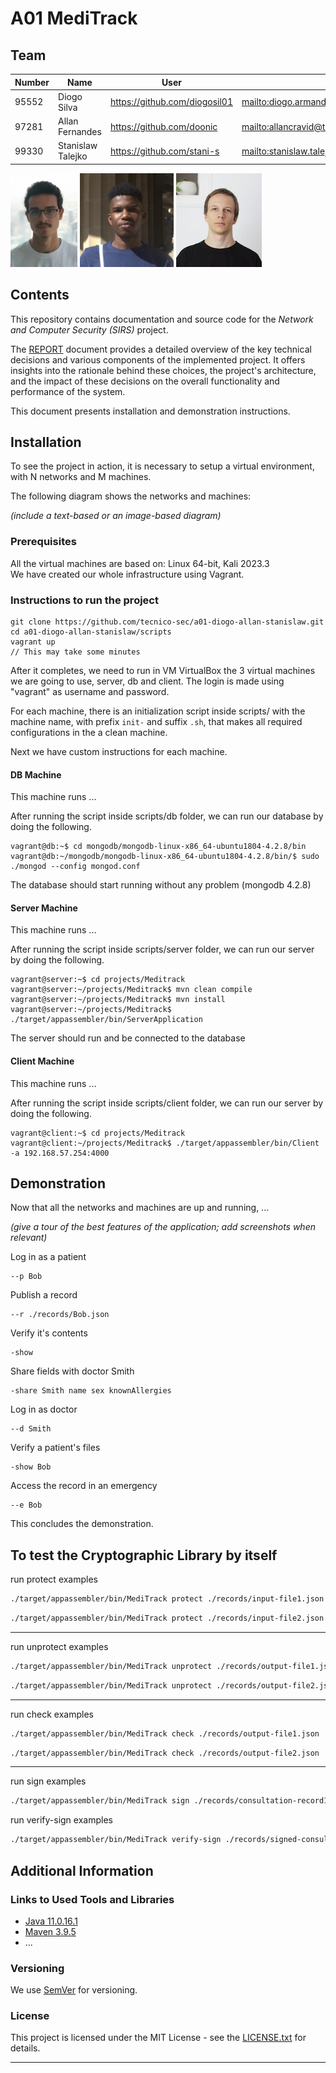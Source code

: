 # A01 MediTrack 

## Team

| Number | Name              | User                             | E-mail                              |
| -------|-------------------|----------------------------------| ------------------------------------|
| 95552  | Diogo Silva       | <https://github.com/diogosil01>   | <mailto:diogo.armando.barreiro.da.silva@tecnico.ulisboa.pt>   |
| 97281  | Allan Fernandes   | <https://github.com/doonic>     | <mailto:allancravid@tecnico.ulisboa.pt>     |
| 99330  | Stanislaw Talejko | <https://github.com/stani-s>    | <mailto:stanislaw.talejko@tecnico.ulisboa.pt> |

<img src='img/diogo.png' height='150'> <img src='img/allan.jpg' height='150'> <img src='img/stas.jpg' height='150'>


## Contents

This repository contains documentation and source code for the *Network and Computer Security (SIRS)* project.

The [REPORT](REPORT.md) document provides a detailed overview of the key technical decisions and various components of the implemented project.
It offers insights into the rationale behind these choices, the project's architecture, and the impact of these decisions on the overall functionality and performance of the system.

This document presents installation and demonstration instructions.

## Installation

To see the project in action, it is necessary to setup a virtual environment, with N networks and M machines.  

The following diagram shows the networks and machines:

*(include a text-based or an image-based diagram)*

### Prerequisites

All the virtual machines are based on: Linux 64-bit, Kali 2023.3  
We have created our whole infrastructure using Vagrant.

### Instructions to run the project
```
git clone https://github.com/tecnico-sec/a01-diogo-allan-stanislaw.git
cd a01-diogo-allan-stanislaw/scripts
vagrant up 
// This may take some minutes
```

After it completes, we need to run in VM VirtualBox the 3 virtual machines we are going to use, server, db and client.
The login is made using "vagrant" as username and password.

For each machine, there is an initialization script inside scripts/<vm-name>  with the machine name, with prefix `init-` and suffix `.sh`, that makes all required configurations in the a clean machine.

Next we have custom instructions for each machine.

#### DB Machine 

This machine runs ...

After running the script inside scripts/db folder, we can run our database by doing the following.

```
vagrant@db:~$ cd mongodb/mongodb-linux-x86_64-ubuntu1804-4.2.8/bin
vagrant@db:~/mongodb/mongodb-linux-x86_64-ubuntu1804-4.2.8/bin/$ sudo ./mongod --config mongod.conf
```
The database should start running without any problem (mongodb 4.2.8)

#### Server Machine 
This machine runs ...

After running the script inside scripts/server folder, we can run our server by doing the following.

```
vagrant@server:~$ cd projects/Meditrack
vagrant@server:~/projects/Meditrack$ mvn clean compile
vagrant@server:~/projects/Meditrack$ mvn install
vagrant@server:~/projects/Meditrack$ ./target/appassembler/bin/ServerApplication
```

The server should run and be connected to the database

#### Client Machine
This machine runs ...

After running the script inside scripts/client folder, we can run our server by doing the following.


```
vagrant@client:~$ cd projects/Meditrack 
vagrant@client:~/projects/Meditrack$ ./target/appassembler/bin/Client -a 192.168.57.254:4000
```

## Demonstration

Now that all the networks and machines are up and running, ...

*(give a tour of the best features of the application; add screenshots when relevant)*

Log in as a patient
```
--p Bob
```

Publish a record
```
--r ./records/Bob.json
```

Verify it's contents
```
-show
```

Share fields with doctor Smith
```
-share Smith name sex knownAllergies
```

Log in as doctor
```
--d Smith
```

Verify a patient's files
```
-show Bob
```

Access the record in an emergency
```
--e Bob
```
This concludes the demonstration.

## To test the Cryptographic Library by itself

run  protect examples
```sh
./target/appassembler/bin/MediTrack protect ./records/input-file1.json ./records/output-file1.json
```
```sh
./target/appassembler/bin/MediTrack protect ./records/input-file2.json ./records/output-file2.json
```

---
run  unprotect examples
```sh
./target/appassembler/bin/MediTrack unprotect ./records/output-file1.json ./records/result1.json
```
```sh
./target/appassembler/bin/MediTrack unprotect ./records/output-file2.json ./records/result2.json
```

---
run check examples
```sh
./target/appassembler/bin/MediTrack check ./records/output-file1.json
```

```sh
./target/appassembler/bin/MediTrack check ./records/output-file2.json
```


---

run sign examples
```sh
./target/appassembler/bin/MediTrack sign ./records/consultation-record1.json ./records/signed-consultation-record1.json ../keys/drSmithpriv.key
```

run verify-sign examples
```sh
./target/appassembler/bin/MediTrack verify-sign ./records/signed-consultation-record1.json ../keys/drSmithpub.key
```
## Additional Information

### Links to Used Tools and Libraries

- [Java 11.0.16.1](https://openjdk.java.net/)
- [Maven 3.9.5](https://maven.apache.org/)
- ...

### Versioning

We use [SemVer](http://semver.org/) for versioning.  

### License

This project is licensed under the MIT License - see the [LICENSE.txt](LICENSE.txt) for details.


----

